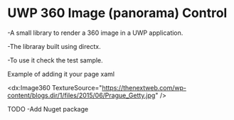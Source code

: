 # UWP 360 Image (panorama) Control

-A small library to render a 360 image in a UWP application.

-The libraray built using directx.

-To use it check the test sample.

Example of adding it your page xaml

<dx:Image360 TextureSource="https://thenextweb.com/wp-content/blogs.dir/1/files/2015/06/Prague_Getty.jpg" />

TODO 
-Add Nuget package
